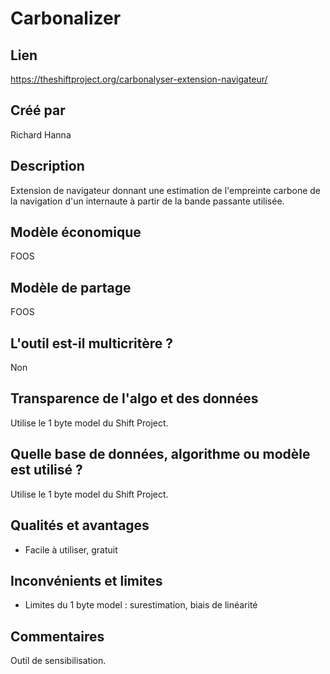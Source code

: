 # Carbonalizer

## Lien

https://theshiftproject.org/carbonalyser-extension-navigateur/

## Créé par

Richard Hanna

## Description

Extension de navigateur donnant une estimation de l'empreinte carbone de la navigation d'un internaute à partir de la bande passante utilisée.

## Modèle économique

FOOS

## Modèle de partage

FOOS

## L'outil est-il multicritère ?

Non

## Transparence de l'algo et des données

Utilise le 1 byte model du Shift Project.

## Quelle base de données, algorithme ou modèle est utilisé ?

Utilise le 1 byte model du Shift Project.

## Qualités et avantages

- Facile à utiliser, gratuit

## Inconvénients et limites

- Limites du 1 byte model : surestimation, biais de linéarité

## Commentaires

Outil de sensibilisation.

